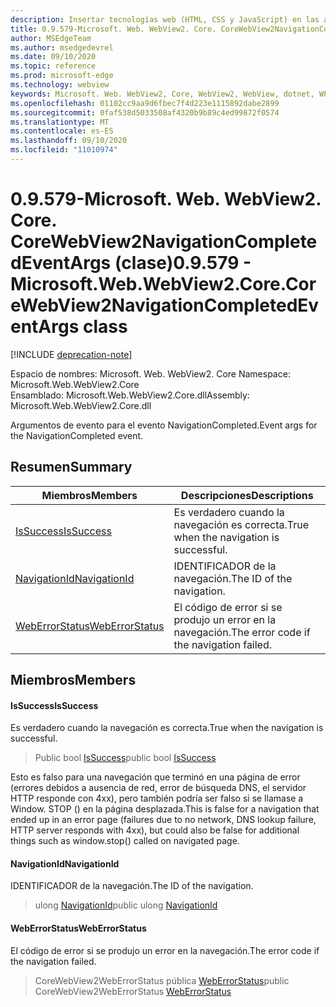 ```yaml
---
description: Insertar tecnologías web (HTML, CSS y JavaScript) en las aplicaciones nativas con el control Microsoft Edge WebView2
title: 0.9.579-Microsoft. Web. WebView2. Core. CoreWebView2NavigationCompletedEventArgs
author: MSEdgeTeam
ms.author: msedgedevrel
ms.date: 09/10/2020
ms.topic: reference
ms.prod: microsoft-edge
ms.technology: webview
keywords: Microsoft. Web. WebView2, Core, WebView2, WebView, dotnet, WPF, WinForms, App, Edge, CoreWebView2, CoreWebView2Controller, control de explorador, Edge HTML, Microsoft. Web. WebView2. Core. CoreWebView2NavigationCompletedEventArgs
ms.openlocfilehash: 01102cc9aa9d6fbec7f4d223e1115892dabe2899
ms.sourcegitcommit: 0faf538d5033508af4320b9b89c4ed99872f0574
ms.translationtype: MT
ms.contentlocale: es-ES
ms.lasthandoff: 09/10/2020
ms.locfileid: "11010974"
---
```

# <span data-ttu-id="46565-104">0.9.579-Microsoft. Web. WebView2. Core. CoreWebView2NavigationCompletedEventArgs (clase)</span><span class="sxs-lookup"><span data-stu-id="46565-104">0.9.579 - Microsoft.Web.WebView2.Core.CoreWebView2NavigationCompletedEventArgs class</span></span> 

[!INCLUDE [deprecation-note](../../includes/deprecation-note.md)]

<span data-ttu-id="46565-105">Espacio de nombres: Microsoft. Web. WebView2. Core </span><span class="sxs-lookup"><span data-stu-id="46565-105">Namespace: Microsoft.Web.WebView2.Core</span></span>\
<span data-ttu-id="46565-106">Ensamblado: Microsoft.Web.WebView2.Core.dll</span><span class="sxs-lookup"><span data-stu-id="46565-106">Assembly: Microsoft.Web.WebView2.Core.dll</span></span>

<span data-ttu-id="46565-107">Argumentos de evento para el evento NavigationCompleted.</span><span class="sxs-lookup"><span data-stu-id="46565-107">Event args for the NavigationCompleted event.</span></span>

## <span data-ttu-id="46565-108">Resumen</span><span class="sxs-lookup"><span data-stu-id="46565-108">Summary</span></span>

 <span data-ttu-id="46565-109">Miembros</span><span class="sxs-lookup"><span data-stu-id="46565-109">Members</span></span>                        | <span data-ttu-id="46565-110">Descripciones</span><span class="sxs-lookup"><span data-stu-id="46565-110">Descriptions</span></span>
--------------------------------|---------------------------------------------
[<span data-ttu-id="46565-111">IsSuccess</span><span class="sxs-lookup"><span data-stu-id="46565-111">IsSuccess</span></span>](#issuccess) | <span data-ttu-id="46565-112">Es verdadero cuando la navegación es correcta.</span><span class="sxs-lookup"><span data-stu-id="46565-112">True when the navigation is successful.</span></span>
[<span data-ttu-id="46565-113">NavigationId</span><span class="sxs-lookup"><span data-stu-id="46565-113">NavigationId</span></span>](#navigationid) | <span data-ttu-id="46565-114">IDENTIFICADOR de la navegación.</span><span class="sxs-lookup"><span data-stu-id="46565-114">The ID of the navigation.</span></span>
[<span data-ttu-id="46565-115">WebErrorStatus</span><span class="sxs-lookup"><span data-stu-id="46565-115">WebErrorStatus</span></span>](#weberrorstatus) | <span data-ttu-id="46565-116">El código de error si se produjo un error en la navegación.</span><span class="sxs-lookup"><span data-stu-id="46565-116">The error code if the navigation failed.</span></span>

## <span data-ttu-id="46565-117">Miembros</span><span class="sxs-lookup"><span data-stu-id="46565-117">Members</span></span>

#### <span data-ttu-id="46565-118">IsSuccess</span><span class="sxs-lookup"><span data-stu-id="46565-118">IsSuccess</span></span> 

<span data-ttu-id="46565-119">Es verdadero cuando la navegación es correcta.</span><span class="sxs-lookup"><span data-stu-id="46565-119">True when the navigation is successful.</span></span>

> <span data-ttu-id="46565-120">Public bool [IsSuccess](#issuccess)</span><span class="sxs-lookup"><span data-stu-id="46565-120">public bool [IsSuccess](#issuccess)</span></span>

<span data-ttu-id="46565-121">Esto es falso para una navegación que terminó en una página de error (errores debidos a ausencia de red, error de búsqueda DNS, el servidor HTTP responde con 4xx), pero también podría ser falso si se llamase a Window. STOP () en la página desplazada.</span><span class="sxs-lookup"><span data-stu-id="46565-121">This is false for a navigation that ended up in an error page (failures due to no network, DNS lookup failure, HTTP server responds with 4xx), but could also be false for additional things such as window.stop() called on navigated page.</span></span>

#### <span data-ttu-id="46565-122">NavigationId</span><span class="sxs-lookup"><span data-stu-id="46565-122">NavigationId</span></span> 

<span data-ttu-id="46565-123">IDENTIFICADOR de la navegación.</span><span class="sxs-lookup"><span data-stu-id="46565-123">The ID of the navigation.</span></span>

> <span data-ttu-id="46565-124">ulong [NavigationId](#navigationid)</span><span class="sxs-lookup"><span data-stu-id="46565-124">public ulong [NavigationId](#navigationid)</span></span>

#### <span data-ttu-id="46565-125">WebErrorStatus</span><span class="sxs-lookup"><span data-stu-id="46565-125">WebErrorStatus</span></span> 

<span data-ttu-id="46565-126">El código de error si se produjo un error en la navegación.</span><span class="sxs-lookup"><span data-stu-id="46565-126">The error code if the navigation failed.</span></span>

> <span data-ttu-id="46565-127">CoreWebView2WebErrorStatus pública [WebErrorStatus](#weberrorstatus)</span><span class="sxs-lookup"><span data-stu-id="46565-127">public CoreWebView2WebErrorStatus [WebErrorStatus](#weberrorstatus)</span></span>

